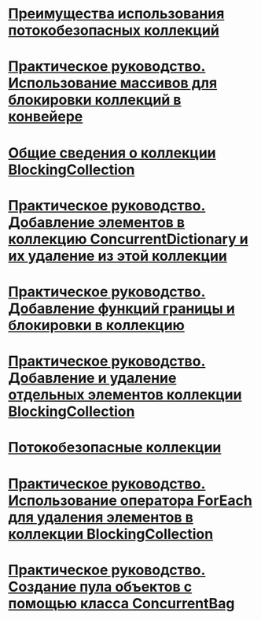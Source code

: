 # [Преимущества использования потокобезопасных коллекций](when-to-use-a-thread-safe-collection.md)
# [Практическое руководство. Использование массивов для блокировки коллекций в конвейере](how-to-use-arrays-of-blockingcollections.md)
# [Общие сведения о коллекции BlockingCollection](blockingcollection-overview.md)
# [Практическое руководство. Добавление элементов в коллекцию ConcurrentDictionary и их удаление из этой коллекции](how-to-add-and-remove-items.md)
# [Практическое руководство. Добавление функций границы и блокировки в коллекцию](how-to-add-bounding-and-blocking.md)
# [Практическое руководство. Добавление и удаление отдельных элементов коллекции BlockingCollection](how-to-add-and-take-items.md)
# [Потокобезопасные коллекции](index.md)
# [Практическое руководство. Использование оператора ForEach для удаления элементов в коллекции BlockingCollection](how-to-use-foreach-to-remove.md)
# [Практическое руководство. Создание пула объектов с помощью класса ConcurrentBag](how-to-create-an-object-pool.md)
